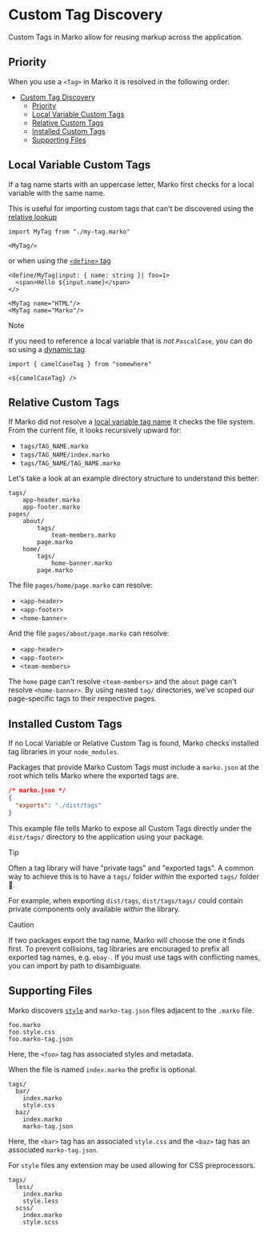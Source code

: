 # Custom Tag Discovery

Custom Tags in Marko allow for reusing markup across the application.

## Priority

When you use a `<Tag>` in Marko it is resolved in the following order:

- [Custom Tag Discovery](#custom-tag-discovery)
  - [Priority](#priority)
  - [Local Variable Custom Tags](#local-variable-custom-tags)
  - [Relative Custom Tags](#relative-custom-tags)
  - [Installed Custom Tags](#installed-custom-tags)
  - [Supporting Files](#supporting-files)

## Local Variable Custom Tags

If a tag name starts with an uppercase letter, Marko first checks for a local variable with the same name.

This is useful for importing custom tags that can't be discovered using the [relative lookup]()

```marko
import MyTag from "./my-tag.marko"

<MyTag/>
```

or when using the [`<define>` tag](./core-tag.md#define)

```marko
<define/MyTag|input: { name: string }| foo=1>
  <span>Hello ${input.name}</span>
</>

<MyTag name="HTML"/>
<MyTag name="Marko"/>
```

> [!NOTE]
> If you need to reference a local variable that is _not_ `PascalCase`, you can do so using a [dynamic tag](./language.md#dynamic-tags).
>
> ```marko
> import { camelCaseTag } from "somewhere"
>
> <${camelCaseTag} />
> ```

## Relative Custom Tags

If Marko did not resolve a [local variable tag name](#local-variable-custom-tags) it checks the file system. From the current file, it looks recursively upward for:

- `tags/TAG_NAME.marko`
- `tags/TAG_NAME/index.marko`
- `tags/TAG_NAME/TAG_NAME.marko`

Let's take a look at an example directory structure to understand this better:

```
tags/
    app-header.marko
    app-footer.marko
pages/
    about/
        tags/
            team-members.marko
        page.marko
    home/
        tags/
            home-banner.marko
        page.marko
```

The file `pages/home/page.marko` can resolve:

- `<app-header>`
- `<app-footer>`
- `<home-banner>`

And the file `pages/about/page.marko` can resolve:

- `<app-header>`
- `<app-footer>`
- `<team-members>`

The `home` page can't resolve `<team-members>` and the `about` page can't resolve `<home-banner>`. By using nested `tag/` directories, we've scoped our page-specific tags to their respective pages.

## Installed Custom Tags

If no Local Variable or Relative Custom Tag is found, Marko checks installed tag libraries in your `node_modules`.

Packages that provide Marko Custom Tags must include a `marko.json` at the root which tells Marko where the exported tags are.

```json
/* marko.json */
{
  "exports": "./dist/tags"
}
```

This example file tells Marko to expose all Custom Tags directly under the `dist/tags/` directory to the application using your package.

> [!TIP]
> Often a tag library will have "private tags" and "exported tags". A common way to achieve this is to have a `tags/` folder _within_ the exported `tags/` folder 🤯.
>
> For example, when exporting `dist/tags`, `dist/tags/tags/` could contain private components only available _within_ the library.

> [!CAUTION]
> If two packages export the tag name, Marko will choose the one it finds first. To prevent collisions, tag libraries are encouraged to prefix all exported tag names, e.g. `ebay-`. If you must use tags with conflicting names, you can import by path to disambiguate.

## Supporting Files

Marko discovers [`style`](./styling.md) and `marko-tag.json` files adjacent to the `.marko` file.

```
foo.marko
foo.style.css
foo.marko-tag.json
```

Here, the `<foo>` tag has associated styles and metadata.

When the file is named `index.marko` the prefix is optional.

```
tags/
  bar/
    index.marko
    style.css
  baz/
    index.marko
    marko-tag.json
```

Here, the `<bar>` tag has an associated `style.css` and the `<baz>` tag has an associated `marko-tag.json`.

For `style` files any extension may be used allowing for CSS preprocessors.

```
tags/
  less/
    index.marko
    style.less
  scss/
    index.marko
    style.scss
```
